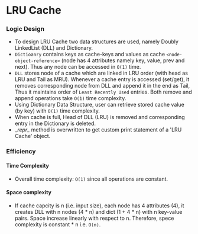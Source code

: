 # LRU Cache 

### Logic Design
- To design LRU Cache two data structures are used, namely Doubly LinkedList (DLL) and Dictionary. 
- `Dictioanry` contains keys as cache-keys and values as cache `<node-object-reference>` (node has 4 attributes namely key, value, prev and next). Thus any node can be accessed in `O(1)` time. 
- `DLL` stores node of a cache which are linked in LRU order (with head as LRU and Tail as MRU). Whenever a cache entry
  is accessed (set/get), it removes corresponding node from DLL and append it in the end as Tail, Thus it maintains 
  order of `Least Recently Used` entries. Both remove and append operations take `O(1)` time complexity.
- Using Dictionary Data Structure, user can retrieve stored cache value (by key) with `O(1)` time complexity. 
- When cache is full, Head of DLL (LRU) is removed and corresponding entry in the Dictionary is deleted. 
- \__repr\__ method is overwritten to get custom print statement of a 'LRU Cache' object. 

### Efficiency

#### Time Complexity
- Overall time complexity: `O(1)` since all operations are constant.  

#### Space complexity
- If cache capcity is n (i.e. input size), each node has 4 attributes (4), it creates DLL with n nodes (4 * n) 
  and dict (1 + 4 * n) with n key-value pairs. Space increase linearly with respect to n. Therefore, spece complexity is constant * n i.e. `O(n)`.
